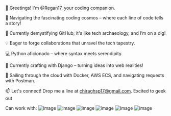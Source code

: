 👋 Greetings! I'm @Regan17, your coding companion.

👀 Navigating the fascinating coding cosmos – where each line of code tells a story!

🌱 Currently demystifying GitHub; it's like tech archaeology, and I’m on a dig!

💡 Eager to forge collaborations that unravel the tech tapestry.

💻 Python aficionado – where syntax meets serendipity.

🐍 Currently crafting with Django – turning ideas into web realities!

🚢 Sailing through the cloud with Docker, AWS ECS, and navigating requests with Postman.

📫 Let's connect! Drop me a line at chiraghsp17@gmail.com. Excited to geek out 

Can work with:
![image](https://github.com/Regan17/Regan17/assets/100128424/5d066b50-8ccf-43cb-95b1-9d6e9294d187)
![image](https://github.com/Regan17/Regan17/assets/100128424/c8fd49f5-ef95-4203-9802-413a2e377622)
![image](https://github.com/Regan17/Regan17/assets/100128424/2d9c1916-c603-438c-83b2-347d383641d8)
![image](https://github.com/Regan17/Regan17/assets/100128424/c237101f-109d-481d-81c8-75b2e35e5b42)
![image](https://github.com/Regan17/Regan17/assets/100128424/9cbe7b62-90a3-44c2-9f04-a8996a6af68b)
![image](https://github.com/Regan17/Regan17/assets/100128424/35918fe9-74e5-4213-9955-bc73e486edd5)



